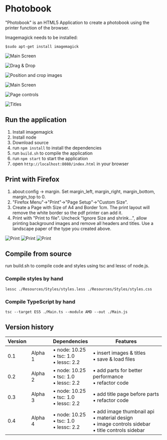 Photobook
=========

"Photobook" is an HTML5 Application to create a photobook using the printer function of the browser.

Imagemagick needs to be installed:

`$sudo apt-get install imagemagick`

![Main Screen](Documentation/mainScreen.jpg)

![Drag & Drop](Documentation/dragAndDrop.jpg)

![Position and crop images](Documentation/imagePositioning.jpg)

![Main Screen](Documentation/mainScreen2.jpg)

![Page controls](Documentation/pageControls.jpg)

![Titles](Documentation/pageTitles.jpg)


Run the application
-------------------

1. Install imagemagick
2. Install node
3. Download source
4. run `npm install` to install the dependencies
5. run `build.sh` to compile the application
6. run `npm start` to start the application
7. open `http://localhost:8080/index.html` in your browser

Print with Firefox
------------------

1. about:config -> margin. Set margin_left, margin_right, margin_bottom, margin_top to 0.
2. "Firefox Menu"->"Print"->"Page Setup"->"Custom Size".
3. Create a Page with Size of A4 and Border 1cm. The print layout will remove the white border so the pdf printer can add it.
4. Print with "Print to file". Uncheck "Ignore Size and shrink...", allow printing background images and remove all headers and titles. Use a landscape paper of the type you created above.

![Print](Documentation/print1.jpg)
![Print](Documentation/print2.jpg)
![Print](Documentation/print3.jpg)


Compile from source
-------------------

run build.sh to compile code and styles using tsc and lessc of node.js.


### Compile styles by hand

	lessc ./Resources/Styles/styles.less ./Resources/Styles/styles.css


### Compile TypeScript by hand

	tsc --target ES5 ./Main.ts --module AMD --out ./Main.js


Version history
---------------

Version | 			| Dependencies							| Features
---		|---		|---									|---
0.1		| Alpha 1	| &bull; node: 10.25<br />&bull; tsc: 1.0<br />&bull; lessc: 2.2		| &bull; insert images & titles<br />&bull; save & load files
0.2 	| Alpha 2	| &bull; node: 10.25<br />&bull; tsc: 1.0<br />&bull; lessc: 2.2		| &bull; add parts for better performance<br />&bull; refactor code
0.3 	| Alpha 3	| &bull; node: 10.25<br />&bull; tsc: 1.0<br />&bull; lessc: 2.2		| &bull; add title page before parts<br />&bull; refactor code
0.4 	| Alpha 4	| &bull; node: 10.25<br />&bull; tsc: 1.0<br />&bull; lessc: 2.2		| &bull; add image thumbnail api<br />&bull; material design<br />&bull; image controls sidebar<br />&bull; title controls sidebar
